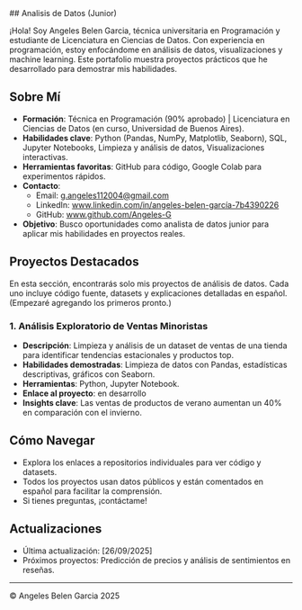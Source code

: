 
<link rel="stylesheet" href="assets/css/style.css">
## Analisis de Datos (Junior)

¡Hola! Soy Angeles Belen Garcia, técnica universitaria en Programación y estudiante de Licenciatura en Ciencias de Datos. Con experiencia en programación, estoy enfocándome en análisis de datos, visualizaciones y machine learning. Este portafolio muestra proyectos prácticos que he desarrollado para demostrar mis habilidades.

## Sobre Mí
- **Formación**: Técnica en Programación (90% aprobado) | Licenciatura en Ciencias de Datos (en curso, Universidad de Buenos Aires).
- **Habilidades clave**: Python (Pandas, NumPy, Matplotlib, Seaborn), SQL, Jupyter Notebooks, Limpieza y análisis de datos, Visualizaciones interactivas.
- **Herramientas favoritas**: GitHub para código, Google Colab para experimentos rápidos.
- **Contacto**: 
  - Email: g.angeles112004@gmail.com
  - LinkedIn: www.linkedin.com/in/angeles-belen-garcía-7b4390226
  - GitHub: www.github.com/Angeles-G
- **Objetivo**: Busco oportunidades como analista de datos junior para aplicar mis habilidades en proyectos reales.

## Proyectos Destacados
En esta sección, encontrarás solo mis proyectos de análisis de datos. Cada uno incluye código fuente, datasets y explicaciones detalladas en español. (Empezaré agregando los primeros pronto.)

### 1. Análisis Exploratorio de Ventas Minoristas
- **Descripción**: Limpieza y análisis de un dataset de ventas de una tienda para identificar tendencias estacionales y productos top.
- **Habilidades demostradas**: Limpieza de datos con Pandas, estadísticas descriptivas, gráficos con Seaborn.
- **Herramientas**: Python, Jupyter Notebook.
- **Enlace al proyecto**: en desarrollo
- **Insights clave**: Las ventas de productos de verano aumentan un 40% en comparación con el invierno.

## Cómo Navegar
- Explora los enlaces a repositorios individuales para ver código y datasets.
- Todos los proyectos usan datos públicos y están comentados en español para facilitar la comprensión.
- Si tienes preguntas, ¡contáctame!

## Actualizaciones
- Última actualización: [26/09/2025]
- Próximos proyectos: Predicción de precios y análisis de sentimientos en reseñas.

---
© Angeles Belen Garcia 2025

